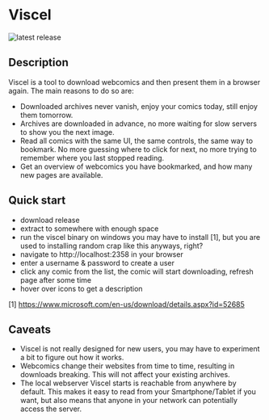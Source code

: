 Viscel
======
![latest release](https://img.shields.io/github/v/release/rmgk/viscel)


Description
-----------

Viscel is a tool to download webcomics and then present them in a browser again. The main reasons to do so are:
* Downloaded archives never vanish, enjoy your comics today, still enjoy them tomorrow.
* Archives are downloaded in advance, no more waiting for slow servers to show you the next image.
* Read all comics with the same UI, the same controls, the same way to bookmark. No more guessing where to click for next, no more trying to remember where you last stopped reading.
* Get an overview of webcomics you have bookmarked, and how many new pages are available.


Quick start
-----------

* download release
* extract to somewhere with enough space
* run the viscel binary
  on windows you may have to install [1], but you are used to installing random crap like this anyways, right?
* navigate to http://localhost:2358 in your browser
* enter a username & password to create a user
* click any comic from the list, the comic will start downloading, refresh page after some time
* hover over icons to get a description

[1] https://www.microsoft.com/en-us/download/details.aspx?id=52685 

Caveats
-------

* Viscel is not really designed for new users, you may have to experiment a bit to figure out how it works.
* Webcomics change their websites from time to time, resulting in downloads breaking. This will not affect your existing archives.
* The local webserver Viscel starts is reachable from anywhere by default. This makes it easy to read from your Smartphone/Tablet if you want, but also means that anyone in your network can potentially access the server.

